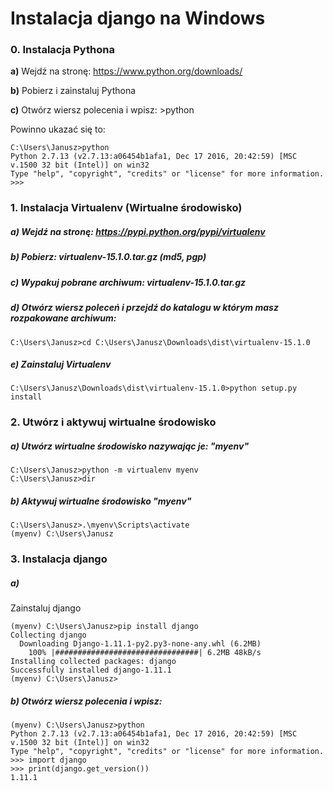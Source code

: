# Instalacja django na Windows

### 0. Instalacja Pythona

  **a)** Wejdź na stronę: https://www.python.org/downloads/

  **b)** Pobierz i zainstaluj Pythona

  **c)** Otwórz wiersz polecenia i wpisz:
\>python

Powinno ukazać się to:
```
C:\Users\Janusz>python
Python 2.7.13 (v2.7.13:a06454b1afa1, Dec 17 2016, 20:42:59) [MSC v.1500 32 bit (Intel)] on win32
Type "help", "copyright", "credits" or "license" for more information.
>>>
```
### 1. Instalacja Virtualenv (Wirtualne środowisko)

##### a) Wejdź na stronę: https://pypi.python.org/pypi/virtualenv

##### b) Pobierz: virtualenv-15.1.0.tar.gz (md5, pgp)

##### c) Wypakuj pobrane archiwum: virtualenv-15.1.0.tar.gz

##### d) Otwórz wiersz poleceń i przejdź do katalogu w którym masz rozpakowane archiwum:
```
C:\Users\Janusz>cd C:\Users\Janusz\Downloads\dist\virtualenv-15.1.0
```
##### e) Zainstaluj Virtualenv
```
C:\Users\Janusz\Downloads\dist\virtualenv-15.1.0>python setup.py install
```
### 2. Utwórz i aktywuj wirtualne środowisko

##### a) Utwórz wirtualne środowisko nazywając je: "myenv"
```
C:\Users\Janusz>python -m virtualenv myenv
C:\Users\Janusz>dir
```
##### b) Aktywuj wirtualne środowisko "myenv"
```
C:\Users\Janusz>.\myenv\Scripts\activate
(myenv) C:\Users\Janusz
```
### 3. Instalacja django

##### a)
Zainstaluj django
```
(myenv) C:\Users\Janusz>pip install django
Collecting django
  Downloading Django-1.11.1-py2.py3-none-any.whl (6.2MB)
    100% |################################| 6.2MB 48kB/s
Installing collected packages: django
Successfully installed django-1.11.1
(myenv) C:\Users\Janusz>
```
##### b) Otwórz wiersz polecenia i wpisz:
```
(myenv) C:\Users\Janusz>python
Python 2.7.13 (v2.7.13:a06454b1afa1, Dec 17 2016, 20:42:59) [MSC v.1500 32 bit (Intel)] on win32
Type "help", "copyright", "credits" or "license" for more information.
>>> import django
>>> print(django.get_version())
1.11.1
```
>>>
